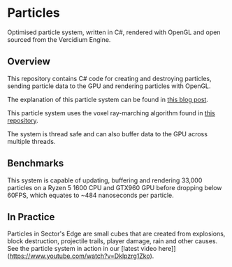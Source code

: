 # Particles
Optimised particle system, written in C#, rendered with OpenGL and open sourced from the Vercidium Engine.

## Overview

This repository contains C# code for creating and destroying particles, sending particle data to the GPU and rendering particles with OpenGL.

The explanation of this particle system can be found in  [this blog post](https://vercidium.com/blog/particle-optimisations/).

This particle system uses the voxel ray-marching algorithm found in [this repository](https://github.com/Vercidium/voxel-ray-marching).

The system is thread safe and can also buffer data to the GPU across multiple threads.

## Benchmarks
This system is capable of updating, buffering and rendering 33,000 particles on a Ryzen 5 1600 CPU and GTX960 GPU before dropping below 60FPS, which equates to ~484 nanoseconds per particle.

## In Practice
Particles in Sector's Edge are small cubes that are created from explosions, block destruction, projectile trails, player damage, rain and other causes. See the particle system in action in our [latest video here]](https://www.youtube.com/watch?v=Dklpzrg1Zko).